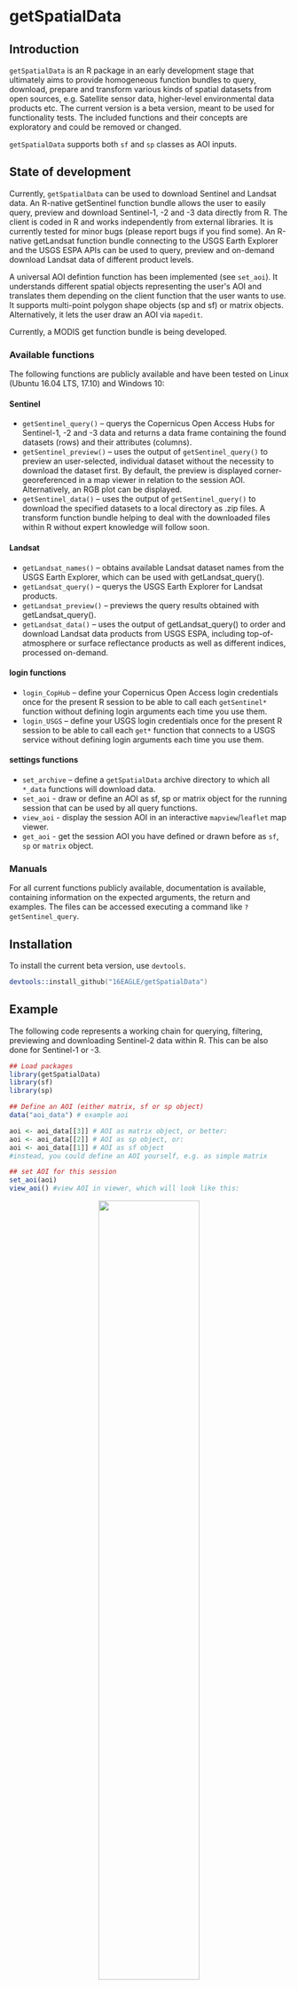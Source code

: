 # getSpatialData

## Introduction

`getSpatialData` is an R package in an early development stage that ultimately aims to provide homogeneous function bundles to query, download, prepare and transform various kinds of spatial datasets from open sources, e.g. Satellite sensor data, higher-level environmental data products etc. The current version is a beta version, meant to be used for functionality tests. The included functions and their concepts are exploratory and could be removed or changed.

`getSpatialData` supports both `sf` and `sp` classes as AOI inputs.

## State of development

Currently, `getSpatialData` can be used to download Sentinel and Landsat data. An R-native getSentinel function bundle allows the user to easily query, preview and download Sentinel-1, -2 and -3 data directly from R. The client is coded in R and works independently from external libraries. It is currently tested for minor bugs (please report bugs if you find some). An R-native getLandsat function bundle connecting to the USGS Earth Explorer and the USGS ESPA APIs can be used to query, preview and on-demand download Landsat data of different product levels.

A universal AOI defintion function has been implemented (see `set_aoi`). It understands different spatial objects representing the user's AOI and translates them depending on the client function that the user wants to use. It supports multi-point polygon shape objects (sp and sf) or matrix objects. Alternatively, it lets the user draw an AOI via `mapedit`.

Currently, a MODIS get function bundle is being developed. 

### Available functions

The following functions are publicly available and have been tested on Linux (Ubuntu 16.04 LTS, 17.10) and Windows 10:

#### Sentinel

* `getSentinel_query()` – querys the Copernicus Open Access Hubs for Sentinel-1, -2 and -3 data and returns a data frame containing the found datasets (rows) and their attributes (columns).
* `getSentinel_preview()` – uses the output of `getSentinel_query()` to preview an user-selected, individual dataset without the necessity to download the dataset first. By default, the preview is displayed corner-georeferenced in a map viewer in relation to the session AOI. Alternatively, an RGB plot can be displayed.
* `getSentinel_data()` – uses the output of `getSentinel_query()` to download the specified datasets to a local directory as .zip files. A transform function bundle helping to deal with the downloaded files within R without expert knowledge will follow soon.

#### Landsat

* `getLandsat_names()` – obtains available Landsat dataset names from the USGS Earth Explorer, which can be used with getLandsat_query().
* `getLandsat_query()` – querys the USGS Earth Explorer for Landsat products.
* `getLandsat_preview()` – previews the query results obtained with getLandsat_query().
* `getLandsat_data()` – uses the output of getLandsat_query() to order and download Landsat data products from USGS ESPA, including top-of-atmosphere or surface reflectance products as well as different indices, processed on-demand.


#### login functions

* `login_CopHub` – define your Copernicus Open Access login credentials once for the present R session to be able to call each `getSentinel*` function without defining login arguments each time you use them.
* `login_USGS` – define your USGS login credentials once for the present R session to be able to call each `get*` function that connects to a USGS service without defining login arguments each time you use them.


#### settings functions

* `set_archive` – define a `getSpatialData` archive directory to which all `*_data` functions will download data.
* `set_aoi` - draw or define an AOI as sf, sp or matrix object for the running session that can be used by all query functions.
* `view_aoi` - display the session AOI in an interactive `mapview`/`leaflet` map viewer.
* `get_aoi` - get the session AOI you have defined or drawn before as `sf`, `sp` or `matrix` object.


### Manuals

For all current functions publicly available, documentation is available, containing information on the expected arguments, the return and examples. The files can be accessed executing a command like `?getSentinel_query`.


## Installation

To install the current beta version, use `devtools`.

```s
devtools::install_github("16EAGLE/getSpatialData")
```


## Example

The following code represents a working chain for querying, filtering, previewing and downloading Sentinel-2 data within R. This can be also done for Sentinel-1 or -3.

```R
## Load packages
library(getSpatialData)
library(sf)
library(sp)

## Define an AOI (either matrix, sf or sp object)
data("aoi_data") # example aoi

aoi <- aoi_data[[3]] # AOI as matrix object, or better:
aoi <- aoi_data[[2]] # AOI as sp object, or:
aoi <- aoi_data[[1]] # AOI as sf object
#instead, you could define an AOI yourself, e.g. as simple matrix

## set AOI for this session
set_aoi(aoi)
view_aoi() #view AOI in viewer, which will look like this:
```

<p align="center"><img width="60%" src="https://raw.githubusercontent.com/16EAGLE/AUX_data/master/data/gSD_view_aoi.png"></p>
<p align="center"><sub>Figure 1: Screenshot of the RStudio Viewer, displaying the previously defined session AOI using view_aoi()</sub></p>
<br>


```R
#instead of using an existing AOI, you can simply draw one:
set_aoi() #call set_aoi() without argument, which opens a mapedit editor:
```

<p align="center"><img width="60%" src="https://raw.githubusercontent.com/16EAGLE/AUX_data/master/data/gSD_create_aoi.png"></p>
<p align="center"><sub>Figure 2: Screenshot of the RStudio Viewer, displaying the mapedit editor allowing the user to draw a session AOI</sub></p>
<br>


```R
## After defining a session AOI, define time range and platform
time_range <-  c("2017-08-01", "2017-08-30")
platform <- "Sentinel-2"

## set login credentials and archive directory
login_CopHub(username = "username") #asks for password or define 'password'
set_archive("/path/to/archive/")

## Use getSentinel_query to search for data (using the session AOI)
products <- getSentinel_query(time_range = time_range, platform = platform)

## Filter the products
colnames(products) #see all available filter attributes
unique(products$processinglevel) #use one of the, e.g. to see available processing levels

products_filtered <- products[which(products$processinglevel == "Level-1C"),] #filter by Level
products_filtered <- products_filtered[products_filtered$cloudcoverpercentage <= 30, ] #filter by clouds

## View products table
View(products)
View(products_filtered)
#browser products or your filtered products
```

<p align="center"><img width="100%" src="https://raw.githubusercontent.com/16EAGLE/AUX_data/master/data/gSD_query_table.png"></p>
<p align="center"><sub>Figure 3: Screenshot of the View() display in RStudio, displaying a filtered products table produced by getSentinel_query()</sub></p>
<br>


```R
## Preview a single product on a mapview map with session AOI
getSentinel_preview(product = products_filtered[9,])
```

<p align="center"><img width="60%" src="https://raw.githubusercontent.com/16EAGLE/AUX_data/master/data/gSD_preview.png"></p>
<p align="center"><sub>Figure 4: Screenshot of the RStudio viewer, displaying a corner-georeferenced Sentinel-2 preview and the session AOI using getSentinel_preview()</sub></p>
<br>


```R
## Preview a single product on a mapview map without session AOI
getSentinel_preview(product = products_filtered[9,], show_aoi = FALSE)
```

<p align="center"><img width="60%" src="https://raw.githubusercontent.com/16EAGLE/AUX_data/master/data/gSD_preview_no_aoi.png"></p>
<p align="center"><sub>Figure 5: Screenshot of the RStudio viewer, displaying a corner-georeferenced Sentinel-2 preview using getSentinel_preview()</sub></p>
<br>


```R
## Preview a single product as RGB plot
getSentinel_preview(product = products_filtered[9,], on_map = FALSE)
```

<p align="center"><img width="60%" src="https://raw.githubusercontent.com/16EAGLE/AUX_data/master/data/gSD_preview_plotRGB.png"></p>
<p align="center"><sub>Figure 6: Screenshot of the RStudio viewer, displaying a simple Sentinel-2 RGB plot preview using getSentinel_preview()</sub></p>
<br>


```R
## Finally, download some datasets to your archive directory
files <- getSentinel_data(products = products_filtered[c(4,7,9), ])

```

## Ideas

Ideas on possible data sources to be included, technical ideas or other are welcome! Open an issue to start a discussion: <https://github.com/16eagle/getSpatialData/issues> 

### Datasets

The following data sources are being evaluated to be implemented within the package. This also includes sources which can be already accessed through existing packages that could be wrapped behind an standardized R function interface. Please feel free to contribute to the list, e. g. through a pull request:

| Product(s) | Source | API/URL | Status | Contributor | Remark | 
| ---------- | --------------- | --- | -------| ----------- | ------ |
| Sentinel (-1/-2/-3) | ESA Copernicus | Copernicus Open Access Hub, https://scihub.copernicus.eu/ | implemented | @16eagle | included: `getSentinel*` |
| MODIS | NASA/USGS | DAAC API, https://modis.ornl.gov/data/modis_webservice.html | ongoing | @16eagle | wrapper to `MODIS` |
| Landsat | NASA | ESPA API, https://landsat.usgs.gov/landsat-data-access | ongoing | | |
| Global Forest Change | Hansen et al. | http://azvoleff.com/articles/analyzing-forest-change-with-gfcanalysis | planned | | wrapper to `gfcanalysis` |
| CMIP5/PMIP3 Global Climate | ecoClimate | http://ecoclimate.org/about/ | planned | | wrapper to `ecoClimate` |
| Copernicus Global Land Products | ESA Copernicus | http://land.copernicus.eu/ | evaluated | | |
| CHELSA Global Land Climate | Karger et al. | http://chelsa-climate.org/ | evaluated | | |
| Global Forest Cover | EU-JRC | http://remote-sensing-biodiversity.org/forest-cover-and-forest-cover-pattern-data-by-jrc/ | evaluated | | |
| Global Surface Dynamics | EU-JRC | http://remote-sensing-biodiversity.org/global-water-dynamics-data/ | evaluated | | |
| Global Soil Grids | Hengl et al. | http://remote-sensing-biodiversity.org/global-soil-data-soilgrids/ | evaluated | | |
| Global Urban Footprint | Esch et al. | https://urban-tep.eo.esa.int/geobrowser/?id=portfolio#!&context=GUF%2FGUF2012-12m | evaluated | | |
| UK Urban Areas LiDAR | UK Environment Agency | http://remote-sensing-biodiversity.org/free-lidar-data-for-some-uk-cities/ | evaluated | | |
| Global Human Built-up And Settlement Extent (HBASE)| Wang et al. | http://sedac.ciesin.columbia.edu/data/set/ulandsat-hbase-v1 | evaluated | | |
| GIMMS NDVI3g | NASA | https://nex.nasa.gov/nex/projects/1349/ | evaluated | | wrapper to `GIMMS` |

